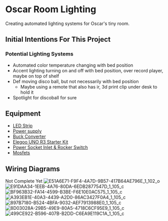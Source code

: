 # Oscar Room Lighting
Creating automated lighting systems for Oscar's tiny room.
## Initial Intentions For This Project
### Potential Lighting Systems
* Automated color temperature changing with bed position
* Accent lighting turning on and off with bed position, over record player, maybe on top of shelf
* Def moving disco ball, but not necessarily with bed position 
  * Maybe using a remote that also has ir, 3d print clip under desk to hold it
* Spotlight for discoball for sure
## Equipment
* [LED Strip](https://www.amazon.com/dp/B08QMH7R3P?ref_=cm_sw_r_apin_dp_7SDHEE939AYBEMCTD07V)
* [Power supply](https://www.amazon.com/gp/product/B09WVYDT9C/ref=ox_sc_act_title_2?smid=ASLF48OKQAF1T&psc=1)
* [Buck Converter](https://www.amazon.com/gp/product/B09DGD6WCG/ref=ox_sc_act_title_3?smid=A25NZ3OT6I61PQ&psc=1)
* [Elegoo UNO R3 Starter Kit](https://www.amazon.com/gp/product/B01D8KOZF4/ref=ppx_yo_dt_b_asin_title_o02_s00?ie=UTF8&psc=1)
* [Power Socket Inlet & Rocker Switch](https://www.amazon.com/BIQU-Rocker-Switch-Socket-Module/dp/B07KS2TQ45/ref=sr_1_4?crid=2ETRY5RSOFFRG&keywords=inlet+power+plug+socket+with+switch&qid=1667399322&qu=eyJxc2MiOiIxLjc3IiwicXNhIjoiMC4wMCIsInFzcCI6IjAuMDAifQ%3D%3D&sprefix=inlet+power+plug+socket+with+switch%2Caps%2C86&sr=8-4)
* [Mosfets](https://www.amazon.com/WeiMeet-RFP30N06LE-N-Channel-Mosfet-Arduino/dp/B07CTF1JVD/ref=sr_1_3?crid=E83LLQTW0UMJ&keywords=mosfet&qid=1667399900&qu=eyJxc2MiOiI0Ljg2IiwicXNhIjoiNC43MyIsInFzcCI6IjQuNTEifQ%3D%3D&sprefix=mosfet%2Caps%2C96&sr=8-3)
## Wiring Diagrams
Not Complete Yet
![E51A6E71-F9F4-4A7D-9B57-417B64AE796E_1_102_o](https://user-images.githubusercontent.com/64116042/199527218-202d442d-821e-4282-be0b-c5bb5446fa5f.jpeg)
![E91DAA34-1EEB-4A76-80DA-6EDB2877547D_1_105_c](https://user-images.githubusercontent.com/64116042/199527700-08e2eb59-fd91-43de-bdf9-162f893c1ae6.jpeg)
![BF963B32-FA14-4599-B3BE-F6E10E0AC575_1_105_c](https://user-images.githubusercontent.com/64116042/199527733-2767686c-4654-4776-ab05-0c400749a6c6.jpeg)
![A393EB1E-40A3-4439-A2D0-86AC3427F0A4_1_105_c](https://user-images.githubusercontent.com/64116042/199527755-03631f70-262c-4446-90b2-05fc6be99d16.jpeg)
![897B7180-B524-4BFA-9032-AEF7913988E0_1_105_c](https://user-images.githubusercontent.com/64116042/199527781-23d0c404-453d-4fe4-93c7-7dd95779c3ae.jpeg)
![8D03028A-29B5-49E9-80A5-4718C6CF95E9_1_105_c](https://user-images.githubusercontent.com/64116042/199527795-fa23f391-fa1b-4ee7-9672-49d179187784.jpeg)
![499CE922-B596-407B-B2DD-C6EA9E119C1A_1_105_c](https://user-images.githubusercontent.com/64116042/199527821-72d3f275-8bad-48a0-9c4b-cd9ad59ca02c.jpeg)
